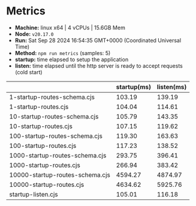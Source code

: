 # Metrics
* __Machine:__ linux x64 | 4 vCPUs | 15.6GB Mem
* __Node:__ `v20.17.0`
* __Run:__ Sat Sep 28 2024 16:54:35 GMT+0000 (Coordinated Universal Time)
* __Method:__ `npm run metrics` (samples: 5)
* __startup:__ time elapsed to setup the application
* __listen:__ time elapsed until the http server is ready to accept requests (cold start)

| | startup(ms) | listen(ms) |
|-| -       | -      |
| 1-startup-routes-schema.cjs | 103.19 | 139.19 |
| 1-startup-routes.cjs | 104.04 | 114.61 |
| 10-startup-routes-schema.cjs | 105.79 | 143.35 |
| 10-startup-routes.cjs | 107.15 | 119.62 |
| 100-startup-routes-schema.cjs | 119.30 | 163.63 |
| 100-startup-routes.cjs | 117.23 | 138.52 |
| 1000-startup-routes-schema.cjs | 293.75 | 396.41 |
| 1000-startup-routes.cjs | 266.94 | 383.42 |
| 10000-startup-routes-schema.cjs | 4594.27 | 4874.97 |
| 10000-startup-routes.cjs | 4634.62 | 5925.76 |
| startup-listen.cjs | 105.01 | 116.18 |
